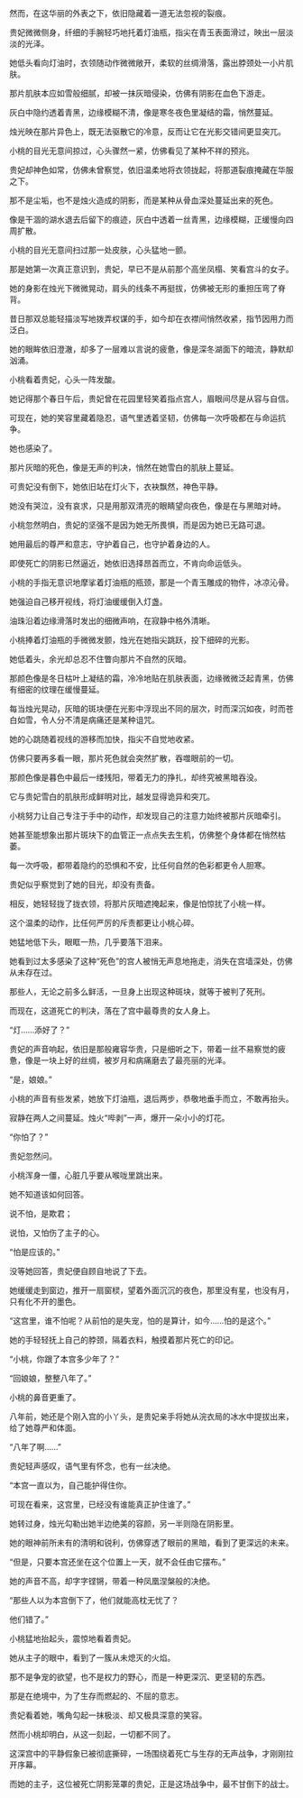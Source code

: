 

然而，在这华丽的外表之下，依旧隐藏着一道无法忽视的裂痕。

贵妃微微侧身，纤细的手腕轻巧地托着灯油瓶，指尖在青玉表面滑过，映出一层淡淡的光泽。

她低头看向灯油时，衣领随动作微微敞开，柔软的丝绸滑落，露出脖颈处一小片肌肤。

那片肌肤本应如雪般细腻，却被一抹灰暗侵染，仿佛有阴影在血色下游走。

灰白中隐约透着青黑，边缘模糊不清，像是寒冬夜色里凝结的霜，悄然蔓延。

烛光映在那片异色上，既无法驱散它的冷意，反而让它在光影交错间更显突兀。

小桃的目光无意间掠过，心头骤然一紧，仿佛看见了某种不祥的预兆。

贵妃却神色如常，仿佛未曾察觉，依旧温柔地将衣领拢起，将那道裂痕掩藏在华服之下。

那不是尘垢，也不是烛火造成的阴影，而是某种从骨血深处蔓延出来的死色。

像是干涸的湖水退去后留下的痕迹，灰白中透着一丝青黑，边缘模糊，正缓慢向四周扩散。

小桃的目光无意间扫过那一处皮肤，心头猛地一颤。

那是她第一次真正意识到，贵妃，早已不是从前那个高坐凤榻、笑看宫斗的女子。

她的身影在烛光下微微晃动，肩头的线条不再挺拔，仿佛被无形的重担压弯了脊背。

昔日那双总能轻描淡写地拨弄权谋的手，如今却在衣襟间悄然收紧，指节因用力而泛白。

她的眼眸依旧澄澈，却多了一层难以言说的疲惫，像是深冬湖面下的暗流，静默却汹涌。

小桃看着贵妃，心头一阵发酸。

她记得那个春日午后，贵妃曾在花园里轻笑着指点宫人，眉眼间尽是从容与自信。

可现在，她的笑容里藏着隐忍，语气里透着坚韧，仿佛每一次呼吸都在与命运抗争。

她也感染了。

那片灰暗的死色，像是无声的判决，悄然在她雪白的肌肤上蔓延。

可贵妃没有倒下，她依旧站在灯火下，衣袂飘然，神色平静。

她没有哭泣，没有哀求，只是用那双清亮的眼睛望向夜色，像是在与黑暗对峙。

小桃忽然明白，贵妃的坚强不是因为她无所畏惧，而是因为她已无路可退。

她用最后的尊严和意志，守护着自己，也守护着身边的人。

即使死亡的阴影已然逼近，她依旧选择昂首而立，不肯向命运低头。

小桃的手指无意识地摩挲着灯油瓶的瓶颈，那是一个青玉雕成的物件，冰凉沁骨。

她强迫自己移开视线，将灯油缓缓倒入灯盏。

油珠沿着边缘滑落时发出的细微声响，在寂静中格外清晰。

小桃捧着灯油瓶的手微微发颤，烛光在她指尖跳跃，投下细碎的光影。

她低着头，余光却总忍不住瞥向那片不自然的灰暗。

那颜色像是冬日枯叶上凝结的霜，冷冷地贴在肌肤表面，边缘微微泛起青黑，仿佛有细密的纹理在缓慢蔓延。

每当烛光晃动，灰暗的斑块便在光影中浮现出不同的层次，时而深沉如夜，时而苍白如雪，令人分不清是病痛还是某种诅咒。

她的心跳随着视线的游移而加快，指尖不自觉地收紧。

仿佛只要再多看一眼，那片死色就会突然扩散，吞噬眼前的一切。

那颜色像是暮色中最后一缕残阳，带着无力的挣扎，却终究被黑暗吞没。

它与贵妃雪白的肌肤形成鲜明对比，越发显得诡异和突兀。

小桃努力让自己专注于手中的动作，却发现自己的注意力始终被那片灰暗牵引。

她甚至能想象出那片斑块下的血管正一点点失去生机，仿佛整个身体都在悄然枯萎。

每一次呼吸，都带着隐约的恐惧和不安，比任何自然的色彩都更令人胆寒。

贵妃似乎察觉到了她的目光，却没有责备。

相反，她轻轻拢了拢衣领，将那片灰暗遮掩起来，像是怕惊扰了小桃一样。

这个温柔的动作，比任何严厉的斥责都更让小桃心碎。

她猛地低下头，眼眶一热，几乎要落下泪来。

她看到过太多感染了这种“死色”的宫人被悄无声息地拖走，消失在宫墙深处，仿佛从未存在过。

那些人，无论之前多么鲜活，一旦身上出现这种斑块，就等于被判了死刑。

而现在，这道死亡的判决，落在了宫中最尊贵的女人身上。

“灯……添好了？” 

贵妃的声音响起，依旧是那般雍容华贵，只是细听之下，带着一丝不易察觉的疲惫，像是一块上好的丝绸，被岁月和病痛磨去了最亮丽的光泽。

“是，娘娘。” 

小桃的声音有些发紧，她放下灯油瓶，退后两步，恭敬地垂手而立，不敢再抬头。

寂静在两人之间蔓延。烛火“哔剥”一声，爆开一朵小小的灯花。

“你怕了？” 

贵妃忽然问。

小桃浑身一僵，心脏几乎要从喉咙里跳出来。

她不知道该如何回答。

说不怕，是欺君；

说怕，又怕伤了主子的心。

“怕是应该的。” 

没等她回答，贵妃便自顾自地说了下去。

她缓缓走到窗边，推开一扇窗棂，望着外面沉沉的夜色，那里没有星，也没有月，只有化不开的墨色。

“这宫里，谁不怕呢？从前怕的是失宠，怕的是算计，如今……怕的是这个。”

她的手轻轻抚上自己的脖颈，隔着衣料，触摸着那片死亡的印记。

“小桃，你跟了本宫多少年了？”

“回娘娘，整整八年了。” 

小桃的鼻音更重了。

八年前，她还是个刚入宫的小丫头，是贵妃亲手将她从浣衣局的冰水中提拔出来，给了她尊严和体面。

“八年了啊……” 

贵妃轻声感叹，语气里有怀念，也有一丝决绝。

“本宫一直以为，自己能护得住你。

可现在看来，这宫里，已经没有谁能真正护住谁了。”

她转过身，烛光勾勒出她半边绝美的容颜，另一半则隐在阴影里。

她的眼神前所未有的清明和锐利，仿佛穿透了眼前的黑暗，看到了更深远的未来。

“但是，只要本宫还坐在这个位置上一天，就不会任由它摆布。” 

她的声音不高，却字字铿锵，带着一种凤凰涅槃般的决绝。

“那些人以为本宫倒下了，他们就能高枕无忧了？

他们错了。”

小桃猛地抬起头，震惊地看着贵妃。

她从主子的眼中，看到了一簇从未熄灭的火焰。

那不是争宠的欲望，也不是权力的野心，而是一种更深沉、更坚韧的东西。

那是在绝境中，为了生存而燃起的、不屈的意志。

贵妃看着她，嘴角勾起一抹极淡、却又极具深意的笑容。

然而小桃却明白，从这一刻起，一切都不同了。

这深宫中的平静假象已被彻底撕碎，一场围绕着死亡与生存的无声战争，才刚刚拉开序幕。

而她的主子，这位被死亡阴影笼罩的贵妃，正是这场战争中，最不甘倒下的战士。